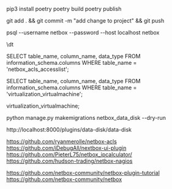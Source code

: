 pip3 install poetry
poetry build
poetry publish

git add . && git commit -m "add change to project" && git push

psql --username netbox --password --host localhost netbox

\dt


SELECT table_name, column_name, data_type FROM information_schema.columns WHERE table_name = 'netbox_acls_accesslist';

SELECT table_name, column_name, data_type FROM information_schema.columns WHERE table_name = 'virtualization_virtualmachine';


virtualization_virtualmachine;

python manage.py makemigrations netbox_data_disk --dry-run


http://localhost:8000/plugins/data-disk/data-disk


https://github.com/ryanmerolle/netbox-acls
https://github.com/iDebugAll/nextbox-ui-plugin
https://github.com/PieterL75/netbox_ipcalculator/
https://github.com/hudson-trading/netbox-nagios

https://github.com/netbox-community/netbox-plugin-tutorial
https://github.com/netbox-community/netbox